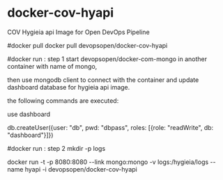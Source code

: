# docker-cov-hyapi
COV Hygieia api Image for Open DevOps Pipeline

#docker pull
docker pull devopsopen/docker-cov-hyapi

#docker run : step 1
start devopsopen/docker-com-mongo in another container with name of mongo,

then use mongodb client to connect with the container and update dashboard database for hygieia api image.

the following commands are executed:

 use dashboard
 
 db.createUser({user: "db", pwd: "dbpass", roles: [{role: "readWrite", db: "dashboard"}]})

#docker run : step 2
mkdir -p logs

docker run -t -p 8080:8080 --link mongo:mongo -v logs:/hygieia/logs --name hyapi -i devopsopen/docker-cov-hyapi
